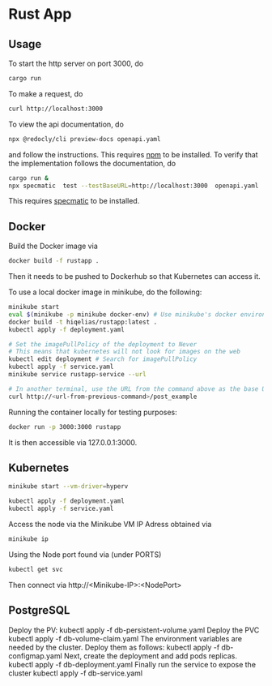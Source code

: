 # Rust App

## Usage

To start the http server on port 3000, do

```sh
cargo run
```

To make a request, do

```sh
curl http://localhost:3000
```

To view the api documentation, do

```sh
npx @redocly/cli preview-docs openapi.yaml
```

and follow the instructions. This requires [npm](https://www.npmjs.com) to be
installed. To verify that the implementation follows the documentation, do

```sh
cargo run &
npx specmatic  test --testBaseURL=http://localhost:3000  openapi.yaml
```

This requires [specmatic](https://specmatic.in/getting_started.html) to be
installed.

## Docker

Build the Docker image via
```sh
docker build -f rustapp .
```

Then it needs to be pushed to Dockerhub so that Kubernetes can access it.

To use a local docker image in minikube, do the following:

```sh
minikube start
eval $(minikube -p minikube docker-env) # Use minikube's docker environment when executing docker commands
docker build -t hiqelias/rustapp:latest .
kubectl apply -f deployment.yaml

# Set the imagePullPolicy of the deployment to Never
# This means that kubernetes will not look for images on the web
kubectl edit deployment # Search for imagePullPolicy
kubectl apply -f service.yaml
minikube service rustapp-service --url

# In another terminal, use the URL from the command above as the base URL for accessing the API
curl http://<url-from-previous-command>/post_example
```

Running the container locally for testing purposes:
```sh
docker run -p 3000:3000 rustapp
```

It is then accessible via 127.0.0.1:3000.

## Kubernetes

```sh
minikube start --vm-driver=hyperv
```

```sh
kubectl apply -f deployment.yaml
kubectl apply -f service.yaml
```

Access the node via the Minikube VM IP Adress obtained via
```sh
minikube ip
```

Using the Node port found via (under PORTS)
```sh
kubectl get svc
```

Then connect via http://\<Minikube-IP\>:\<NodePort\>

## PostgreSQL

Deploy the PV:
kubectl apply -f db-persistent-volume.yaml
Deploy the PVC
kubectl apply -f db-volume-claim.yaml
The environment variables are needed by the cluster. Deploy them as follows:
kubectl apply -f db-configmap.yaml
Next, create the deployment and add pods replicas.
kubectl apply -f db-deployment.yaml
Finally run the service to expose the cluster
kubectl apply -f db-service.yaml